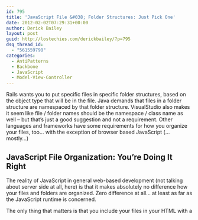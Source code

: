 ```yaml
---
id: 795
title: 'JavaScript File &#038; Folder Structures: Just Pick One'
date: 2012-02-02T07:29:31+00:00
author: Derick Bailey
layout: post
guid: http://lostechies.com/derickbailey/?p=795
dsq_thread_id:
  - "561559798"
categories:
  - AntiPatterns
  - Backbone
  - JavaScript
  - Model-View-Controller
---
```

Rails wants you to put specific files in specific folder structures, based on the object type that will be in the file. Java demands that files in a folder structure are namespaced by that folder structure. VisualStudio also makes it seem like file / folder names should be the namespace / class name as well &#8211; but that&#8217;s just a good suggestion and not a requirement. Other languages and frameworks have some requirements for how you organize your files, too… with the exception of browser based JavaScript (… mostly…)

## JavaScript File Organization: You&#8217;re Doing It Right

The reality of JavaScript in general web-based development (not talking about server side at all, here) is that it makes absolutely no difference how your files and folders are organized. Zero difference at all… at least as far as the JavaScript runtime is concerned.

The only thing that matters is that you include your files in your HTML with a <script> block, correctly. You also need to pay attention to which order they are included in most cases, to make sure things are defined before they are used (tools like RequireJS and other script loaders and module definition / loaders help with this).

What does this really mean? It means:

> **_You&#8217;re Doing It RIGHT!_**

Yup. You&#8217;re doing it right, because it doesn&#8217;t matter how you do it.

What does matter, though, is that you and your team (if you have a team) pick an organizational convention and stick with it. It&#8217;s actually very more important for your team to have a good file and folder structure for your JavaScript. But you don&#8217;t need to worry about what that structure is. Pick a standard and use it. When it fails (and it will), re-work your structure so that it works within the newly understood constrains and move on.

Of course, that fact that your browser and it&#8217;s JavaScript runtime don&#8217;t care about your file and folder organization doesn&#8217;t I&#8217;m without _my_ opinions on how files and folders should be organized.

For example&#8230;

## M, V and C Folders

A lot of people organize JavaScript MV* application files in a folder structure like this (BackboneJS in this case):

<img title="Screen Shot 2012-02-01 at 9.43.16 PM.png" src="http://lostechies.com/derickbailey/files/2012/02/Screen-Shot-2012-02-01-at-9.43.16-PM.png" border="0" alt="Screen Shot 2012 02 01 at 9 43 16 PM" width="417" height="80" />

To the best of my knowledge, this folder structure is based on the &#8220;models&#8221;, &#8220;views&#8221; and &#8220;controllers&#8221; folder structure that was popularized by Ruby on Rails. Sure others may have had it first, but it was Rails that made it popular. Other MVC framework followed suit and demanded that you put your controller objects in the controllers folder, your model objects in your models folder, etc. But unless you&#8217;re Rails (or another framework that wants to be like Rails), this folder structure is stupid.

I&#8217;m pretty sure that Rails uses this folder structure to assume the types of objects that are found within the files. And I know for sure that it uses file names to assume the class that will be defined within the file. That is, when rails sees a file called &#8220;/app/controllers/foo_controller.rb&#8221;, it expects to find a class called &#8220;FooController&#8221; and it expects that this class will inherit from some Rails controller base class. If these expectations are not met, errors are thrown to say so.

I understand why Rails does it this way: file and folder based conventions make it easy to assume what a file will contain, and that makes it easy for the runtime to optimize for performance when pre-loading and caching the code contained within the files. This makes sense to me in Rails because the convention is based on good ideas for optimizing the way Rails works and the way it looks for files and how it loads them.

But, unless you&#8217;re Rails or another framework that wants to assume certain files in certain folder contain certain code, this is a terrible way to organize files.

## The Junk Drawer

There are some good examples of other standards along this line. For example, I tend to follow the convention of a &#8220;public&#8221; folder with &#8220;css&#8221;, &#8220;images&#8221;, and &#8220;javascripts&#8221; folders. But honestly, this folder structure exhibits many of the same problems of being stupid that organizing files in M, V, and C folders does.

The real problem with these types of folder structures is that they become junk drawers. Even DHH and the Rails core team recognize that this is a poor folder structure outside the confines of Rails+Ruby code. That&#8217;s one of the reasons they added the Asset Pipeline in Rails 3.1. DHH even called the &#8220;javascripts&#8221; folder a junk drawer, very directly, in a RailsConf keynote in 2011 (or was it 2010?) &#8211; complete with a slide showing a drawer full of junk.

With any application that moves beyond a trivial number of files, these content-type, mime-type, code-type and general type-based folder structures turn in to a bloated pile of junk that is very difficult to sift through. Who wants to look at a folder with 20, 50 or 100 files in it, when you only really care about 2, 5 or 10 of those files?

And what happens when you suddenly have an object type that doesn&#8217;t fit your pre-established conventions? You end with a &#8220;lib&#8221; folder, like Rails, which becomes the ultimate junk drawer. &#8220;It&#8217;s not a model? It&#8217;s not a controller? It goes in lib.&#8221; &#8211; no matter what the actual functionality contained within the file is. The &#8220;lib&#8221; folder is asking to be a junk drawer… demanding it, really. So, do you follow that same junk drawer convention for non-M, V or C type-based files in your JavaScript apps? That doesn&#8217;t any make sense to me.

## How I Organize Files: By Functionality

I prefer to organize my JavaScript files the way I used to organize my C# files in .NET projects: by functional area of the application. That is, I group files together in folders based on the area of the application that they facilitate.

For example, my BBCloneMail application has the following folder structure for it&#8217;s JavaScript:

<img title="Screen Shot 2012-02-01 at 9.47.12 PM.png" src="http://lostechies.com/derickbailey/files/2012/02/Screen-Shot-2012-02-01-at-9.47.12-PM.png" border="0" alt="Screen Shot 2012 02 01 at 9 47 12 PM" width="418" height="112" />

Note that I&#8217;m still using the &#8220;javascripts&#8221; parent folder, but underneath of that I&#8217;m organizing by functional area of the application. In the root &#8220;javascripts&#8221; folder, are the primary application files &#8211; the ones that define the overall application bits. In the &#8220;mail&#8221; folder are all of the files that relate to the &#8220;mail&#8221; application. And, in the &#8220;contacts&#8221; folder are all of the files that relate to the &#8220;contacts&#8221; application.

I don&#8217;t care what &#8220;type&#8221; is contained in the file. That&#8217;s a completely irrelevant way to organize files to me. It makes no sense for me to organize files this way because many of my files contain more than one &#8220;type&#8221; of object. For example, I often put very simple model, collection and view definitions that are very closely related, in the same file.

## Why Type-Based Folders Might Be A Good Idea

In spite of all my over-opinionated hand-waiving above, there are some good reasons to use type based folders in JavaScript. One reason is asynchronous file loading based on conventions.

You might have a JavaScript app that makes use of a templating engine (of which there are dozens, these days). It&#8217;s not always a good idea to pre-load every possible template in to the user&#8217;s browser, for download size and performance reasons. Sometimes it makes sense to fetch the template that you want the first time it&#8217;s requested.

To do this, it might make sense to use a convention to retrieve the files. I&#8217;ve seen several Backbone apps that use a jQuery selector to load files, as one example of this. When a Backbone view specifies a template as &#8220;#my-view-template&#8221;, the application&#8217;s template manager would make a request to the server to load something along the lines of &#8220;/templates/my-view-template.html&#8221;.

If you&#8217;re trying to organize your templates in a functional area of the application, you&#8217;ll have the added overhead of inserting the functional area folder name, such as &#8220;/mail/templates/inbox-template.html&#8221; for an &#8220;Inbox&#8221; view in a &#8220;mail&#8221; app, trying to load an &#8220;#inbox-template&#8221; jQuery selector as the template to render.

So… there&#8217;s at least one possible reason to use a type-based folder. I would still stick the type-based folder name under my functional area, though. I don&#8217;t want to mix up the templates between my functional areas of the application, by accident.

## A Tradeoff: Folder Names vs File Names

Here&#8217;s one potential trade-off for using functional folder names vs type based folder names: you might have to specify the type in the file name. For example, if you have a model type name &#8220;Person&#8221;, a collection type named &#8220;Persons&#8221;, and a view to represent a single person or a collection of persons, what do you call that view? If you&#8217;re organizing things by type, you can call every &#8220;Person&#8221; and &#8220;Persons&#8221;

This can be very confusing. I was recently working with a client who was using an editor that only shows the file name for the open files, and none of the folder path for the files. He ended up with 4 &#8220;person.js&#8221; files in his open file list. Which one was the Person model, view, router, or controller file? We had to open each file to find the one we needed, every time. So, we took the hit on the file names. The &#8220;person.js&#8221; file contained the person model, while &#8220;persons.js&#8221; contained the collection, &#8220;personviews.js&#8221; contained the view definitions and &#8220;personrouter.js&#8221; contained the router. Thus, we&#8217;ve moved the need for specifying the object type from the folder structure (with all it&#8217;s bad ideas for using that) to the file name.

I&#8217;ve read at least one blog post that advocated using type-based folder names specifically to avoid the &#8220;ugliness&#8221; of having type names in your files. I seriously laughed out loud when I read that. Whether the type is in the file name or folder name is a moot point. You&#8217;re likely going to end up specifying the type somewhere. I would much rather have it in my file names because it&#8217;s easier for me to see things grouped together based on functionality, than based on the type of object contained in a file.

## It&#8217;s Just An Opinion, And A Loose One At That

My own use of these conventions and ideas is rather loose at this point. I don&#8217;t stick strictly to anything, and I mix and match based on the project type, number of files and other constraints that a given project presents. Because, like I said at the top of this egregiously long post, you&#8217;re doing it right.

No matter what file and folder structure you pick for you JavaScript apps (assuming you&#8217;re using a suite of libraries that doesn&#8217;t force you in to a specific folder structure), you&#8217;re doing it right. JavaScript in a browser environment really doesn&#8217;t care what the file and folder structure is. But that doesn&#8217;t mean we as developers shouldn&#8217;t care. Pick a file and folder structure that fits the constraints of your application and change the structure as your app&#8217;s constraints change.